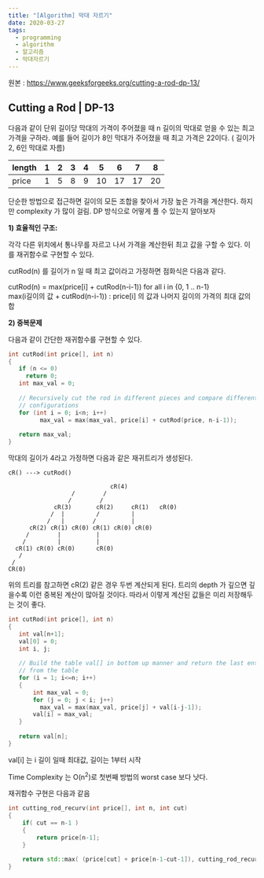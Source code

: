```yaml
---
title: "[Algorithm] 막대 자르기"
date: 2020-03-27
tags:
  - programming
  - algorithm
  - 알고리즘
  - 막대자르기
---
```



원본 : https://www.geeksforgeeks.org/cutting-a-rod-dp-13/

## Cutting a Rod | DP-13

다음과 같이 단위 길이당 막대의 가격이 주어졌을 때 n 길이의 막대로 얻을 수 있는 최고가격을 구하라. 예를 들어 길이가 8인 막대가 주어졌을 때 최고 가격은 22이다. ( 길이가 2, 6인 막대로 자름)


|length| 1 |  2 |  3 |  4 |  5 |  6 |  7 |  8  |
|------|---|----|---|-----|---|----|----|-----|
|price    | 1|   5|   8|   9|  10|  17|  17|  20|


단순한 방법으로 접근하면 길이의 모든 조합을 찾아서 가장 높은 가격을 계산한다. 하지만 complexity 가 많이 걸림. DP 방식으로 어떻게 풀 수 있는지 알아보자

__1) 효율적인 구조:__ </br>

각각 다른 위치에서 통나무를 자르고 나서 가격을 계산한뒤 최고 값을 구할 수 있다. 이를 재귀함수로 구현할 수 있다.


cutRod(n) 를 길이가 n 일 때 최고 값이라고 가정하면 점화식은 다음과 같다. 

cutRod(n) = max(price[i] + cutRod(n-i-1)) for all i in {0, 1 .. n-1} <br>
max(i길이의 값 + cutRod(n-i-1)) : price[i] 의 값과 나머지 길이의 가격의 최대 값의 합

__2) 중복문제__</br>


다음과 같이 간단한 재귀함수를 구현할 수 있다.

```C++
int cutRod(int price[], int n) 
{ 
   if (n <= 0) 
     return 0; 
   int max_val = 0; 
  
   // Recursively cut the rod in different pieces and compare different  
   // configurations 
   for (int i = 0; i<n; i++) 
         max_val = max(max_val, price[i] + cutRod(price, n-i-1)); 
  
   return max_val; 
} 
```

막대의 길이가 4라고 가정하면 다음과 같은 재귀트리가 생성된다. 

```
cR() ---> cutRod() 

                             cR(4)
                  /        /           
                 /        /              
             cR(3)       cR(2)     cR(1)   cR(0)
            /  |         /         |
           /   |        /          |  
      cR(2) cR(1) cR(0) cR(1) cR(0) cR(0)
     /        |          |
    /         |          |   
  cR(1) cR(0) cR(0)      cR(0)
   /
 /
CR(0)
```

위의 트리를 참고하면 cR(2) 같은 경우 두번 계산되게 된다. 트리의 depth 가 깊으면 깊을수록 이런 중복된 계산이 많아질 것이다. 따라서 이렇게 계산된 값들은 미리 저장해두는 것이 좋다. 

```C++
int cutRod(int price[], int n) 
{ 
   int val[n+1]; 
   val[0] = 0; 
   int i, j; 
  
   // Build the table val[] in bottom up manner and return the last entry 
   // from the table 
   for (i = 1; i<=n; i++) 
   { 
       int max_val = 0; 
       for (j = 0; j < i; j++) 
         max_val = max(max_val, price[j] + val[i-j-1]); 
       val[i] = max_val; 
   } 
  
   return val[n]; 
} 
```
val[i] 는 i 길이 일때 최대값, 길이는 1부터 시작 <br>

Time Complexity 는 O(n<sup>2</sup>)로 첫번째 방법의 worst case 보다 낫다. 

재귀함수 구현은 다음과 같음
```C++
int cutting_rod_recurv(int price[], int n, int cut)
{
    if( cut == n-1 )
    {
        return price[n-1];
    }

    return std::max( (price[cut] + price[n-1-cut-1]), cutting_rod_recurv(price, n, cut+1) );
}
```




